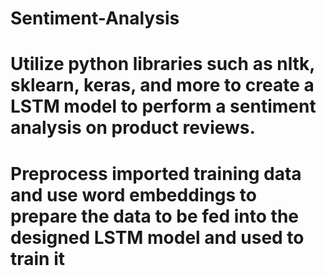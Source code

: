 # Sentiment-Analysis
# Utilize python libraries such as nltk, sklearn, keras, and more to create a LSTM model to perform a sentiment analysis on product reviews.
# Preprocess imported training data and use word embeddings to prepare the data to be fed into the designed LSTM model and used to train it
